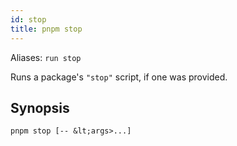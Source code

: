 ```yaml
---
id: stop
title: pnpm stop
---
```


Aliases: `run stop`

Runs a package's `"stop"` script, if one was provided.

##  Synopsis

```text
pnpm stop [-- &lt;args>...]
```
